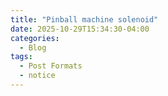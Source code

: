 ```yaml
---
title: "Pinball machine solenoid"
date: 2025-10-29T15:34:30-04:00
categories:
  - Blog
tags:
  - Post Formats
  - notice
---
```


